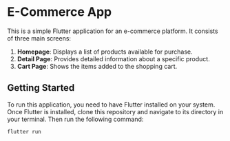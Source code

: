 # E-Commerce App

This is a simple Flutter application for an e-commerce platform. It consists of three main screens:

1. **Homepage**: Displays a list of products available for purchase.
2. **Detail Page**: Provides detailed information about a specific product.
3. **Cart Page**: Shows the items added to the shopping cart.

## Getting Started

To run this application, you need to have Flutter installed on your system. Once Flutter is installed, clone this repository and navigate to its directory in your terminal. Then run the following command:

```bash
flutter run
